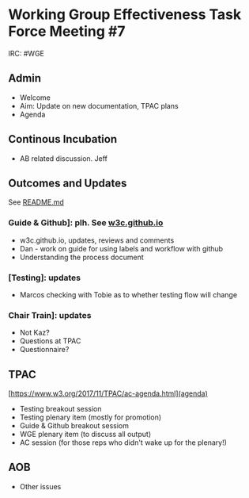 # Working Group Effectiveness Task Force Meeting #7
IRC: #WGE

## Admin
* Welcome
* Aim: Update on new documentation, TPAC plans
* Agenda

## Continous Incubation
* AB related discussion. Jeff

## Outcomes and Updates
See [README.md](https://github.com/w3c/wg-effectiveness/) 

### Guide & Github]: plh. See [w3c.github.io](https://w3c.github.io/)
* w3c.github.io, updates, reviews and comments
* Dan - work on guide for using labels and workflow with github
* Understanding the process document

### [Testing]: updates
* Marcos checking with Tobie as to whether testing flow will change

### Chair Train]: updates
* Not Kaz?
* Questions at TPAC
* Questionnaire?

## TPAC
[https://www.w3.org/2017/11/TPAC/ac-agenda.html](agenda)

* Testing breakout session
* Testing plenary item (mostly for promotion)
* Guide & Github breakout sessiom
* WGE plenary item (to discuss all output)
* AC session (for those reps who didn't wake up for the plenary!)

## AOB
* Other issues


